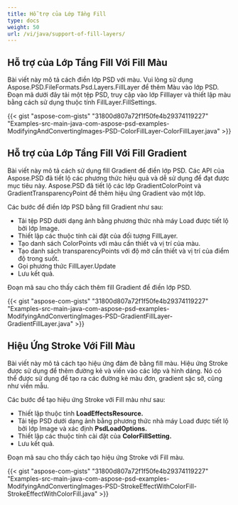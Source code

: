 ```yaml
---
title: Hỗ trợ của Lớp Tầng Fill
type: docs
weight: 50
url: /vi/java/support-of-fill-layers/
---
```


## **Hỗ trợ của Lớp Tầng Fill Với Fill Màu**
Bài viết này mô tả cách điền lớp PSD với màu. Vui lòng sử dụng Aspose.PSD.FileFormats.Psd.Layers.FillLayer để thêm Màu vào lớp PSD. Đoạn mã dưới đây tải một tệp PSD, truy cập vào lớp Filllayer và thiết lập màu bằng cách sử dụng thuộc tính FillLayer.FillSettings.

{{< gist "aspose-com-gists" "31800d807a72f1f50fe4b29374119227" "Examples-src-main-java-com-aspose-psd-examples-ModifyingAndConvertingImages-PSD-ColorFillLayer-ColorFillLayer.java" >}}
## **Hỗ trợ của Lớp Tầng Fill Với Fill Gradient**
Bài viết này mô tả cách sử dụng fill Gradient để điền lớp PSD. Các API của Aspose.PSD đã tiết lộ các phương thức hiệu quả và dễ sử dụng để đạt được mục tiêu này. Aspose.PSD đã tiết lộ các lớp GradientColorPoint và GradientTransparencyPoint để thêm hiệu ứng Gradient vào một lớp.

Các bước để điền lớp PSD bằng fill Gradient như sau:

- Tải tệp PSD dưới dạng ảnh bằng phương thức nhà máy Load được tiết lộ bởi lớp Image.
- Thiết lập các thuộc tính cài đặt của đối tượng FillLayer.
- Tạo danh sách ColorPoints với màu cần thiết và vị trí của màu.
- Tạo danh sách transparencyPoints với độ mờ cần thiết và vị trí của điểm độ trong suốt.
- Gọi phương thức FillLayer.Update
- Lưu kết quả.

Đoạn mã sau cho thấy cách thêm fill Gradient để điền lớp PSD.

{{< gist "aspose-com-gists" "31800d807a72f1f50fe4b29374119227" "Examples-src-main-java-com-aspose-psd-examples-ModifyingAndConvertingImages-PSD-GradientFillLayer-GradientFillLayer.java" >}}

## **Hiệu Ứng Stroke Với Fill Màu**
Bài viết này mô tả cách tạo hiệu ứng đám đè bằng fill màu. Hiệu ứng Stroke được sử dụng để thêm đường kẻ và viền vào các lớp và hình dáng. Nó có thể được sử dụng để tạo ra các đường kẻ màu đơn, gradient sặc sỡ, cũng như viền mẫu.

Các bước để tạo hiệu ứng Stroke với Fill màu như sau:

- Thiết lập thuộc tính **LoadEffectsResource.**
- Tải tệp PSD dưới dạng ảnh bằng phương thức nhà máy Load được tiết lộ bởi lớp Image và xác định **PsdLoadOptions.**
- Thiết lập các thuộc tính cài đặt của **ColorFillSetting.**
- Lưu kết quả.

Đoạn mã sau cho thấy cách tạo hiệu ứng Stroke với Fill màu.

{{< gist "aspose-com-gists" "31800d807a72f1f50fe4b29374119227" "Examples-src-main-java-com-aspose-psd-examples-ModifyingAndConvertingImages-PSD-StrokeEffectWithColorFill-StrokeEffectWithColorFill.java" >}}
